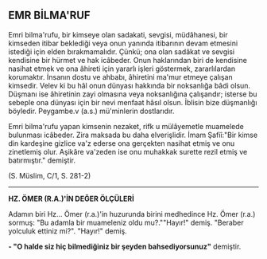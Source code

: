 ## EMR BİLMA'RUF

Emri bilma'rufu, bir kimseye olan sadakati, sev­gisi, müdâhanesi, bir kimseden itibar beklediği ve­ya onun yanında itibarının devam etmesini istedi­ği için elden bırakmamalıdır. Çünkü; ona olan sadâkat ve sevgisi kendisine bir hürmet ve hak icâbeder. Onun haklarından biri de kendisine nasi­hat etmek ve ona âhireti için yararlı işleri göster­mek, zararlılardan korumaktır. İnsanın dostu ve ahbabı, âhiretini ma'mur etmeye çalışan kimsedir. Velev ki bu hâl onun dünyası hakkında bir nok­sanlığa bâdi olsun. Düşmanı ise âhiretinin zayi ol­masına veya noksanlığına çalışandır; isterse bu sebeple ona dünyası için bir nevi menfaat hâsıl olsun. İblisin bize düşmanlığı böyledir. Peygambe.v (a.s.) mü'minlerin dostlarıdır.

Emri bilma'rufu yapan kimsenin nezaket, rifk u mülâyemetle muamelede bulunması icâbeder. Zi­ra maksada bu daha elverişlidir. İmam Şafiî:"Bir kimse din kardeşine gizlice va'z ederse ona ger­çekten nasihat etmiş ve onu zinetlemiş olur. Aşikâre va'zeden ise onu muhakkak surette rezil etmiş ve batırmıştır." demiştir.

(S. Müslim, C/1, S. 281-2)

<hr>

**HZ. ÖMER (R.A.)'İN DEĞER ÖLÇÜLERİ**

Adamın biri Hz... Ömer (r.a.)'in huzurunda birini medhedince Hz. Ömer (r.a.) sormuş: "Bu adamla bir muameleniz oldu mu?.""Hayır!" demiş. "Beraber yolculuk ettiniz mi?". "Hayır!" demiş.

**- "O halde siz hiç bilmediğiniz bir şeyden bahsediyorsunuz"** demiştir.
